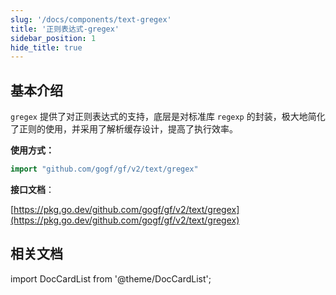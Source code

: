 ```yaml
---
slug: '/docs/components/text-gregex'
title: '正则表达式-gregex'
sidebar_position: 1
hide_title: true
---
```


## 基本介绍

`gregex` 提供了对正则表达式的支持，底层是对标准库 `regexp` 的封装，极大地简化了正则的使用，并采用了解析缓存设计，提高了执行效率。

**使用方式：**

```go
import "github.com/gogf/gf/v2/text/gregex"
```

**接口文档**：

[https://pkg.go.dev/github.com/gogf/gf/v2/text/gregex](https://pkg.go.dev/github.com/gogf/gf/v2/text/gregex)

## 相关文档

import DocCardList from '@theme/DocCardList';

<DocCardList />
